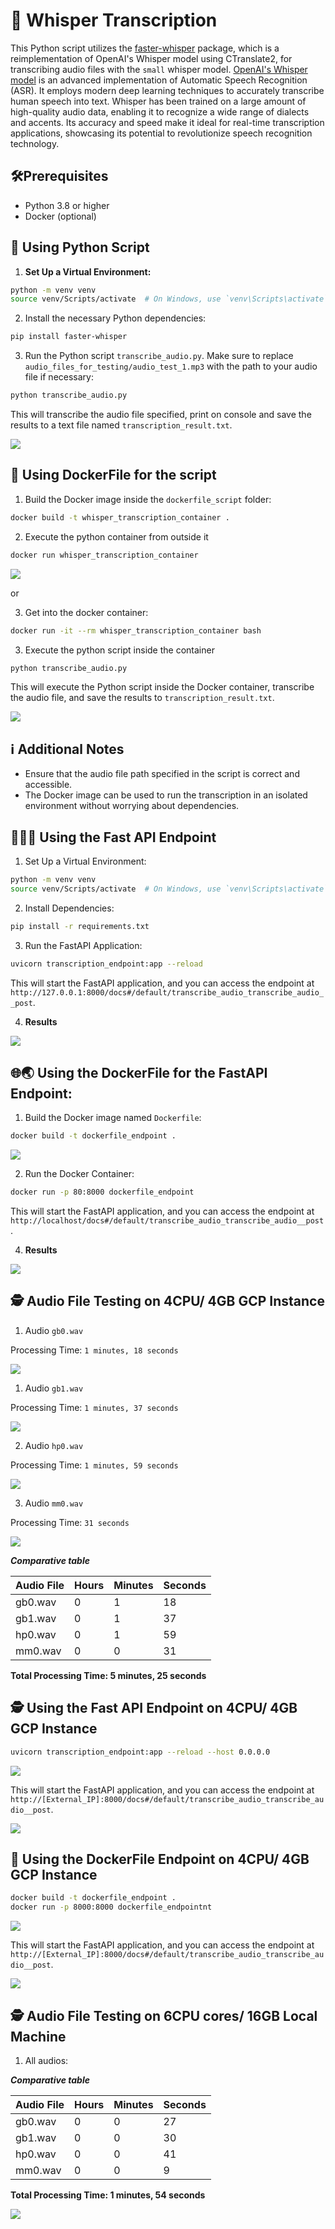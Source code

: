 # 🤖 Whisper Transcription

This Python script utilizes the [faster-whisper](https://github.com/SYSTRAN/faster-whisper) package, which is a reimplementation of OpenAI's Whisper model using CTranslate2, for transcribing audio files with the `small` whisper model. [OpenAI's Whisper model](https://github.com/openai/whisper) is an advanced implementation of Automatic Speech Recognition (ASR). It employs modern deep learning techniques to accurately transcribe human speech into text. Whisper has been trained on a large amount of high-quality audio data, enabling it to recognize a wide range of dialects and accents. Its accuracy and speed make it ideal for real-time transcription applications, showcasing its potential to revolutionize speech recognition technology.

## 🛠️Prerequisites

- Python 3.8 or higher
- Docker (optional)

## 🚀 Using Python Script

1. **Set Up a Virtual Environment:**

```bash
python -m venv venv
source venv/Scripts/activate  # On Windows, use `venv\Scripts\activate`
```

2. Install the necessary Python dependencies:

```bash
pip install faster-whisper
```

3. Run the Python script `transcribe_audio.py`. Make sure to replace `audio_files_for_testing/audio_test_1.mp3` with the path to your audio file if necessary:

```bash
python transcribe_audio.py
```

This will transcribe the audio file specified, print on console and save the results to a text file named `transcription_result.txt`.

<img src="./imgs/transcription_result.png"/>

## 🐳 Using DockerFile for the script

1. Build the Docker image inside the `dockerfile_script` folder:

```bash
docker build -t whisper_transcription_container .
```

2. Execute the python container from outside it

```bash
docker run whisper_transcription_container
```

<img src="./imgs/run_docker_outside_container.png"/>

or

3. Get into the docker container:

```bash
docker run -it --rm whisper_transcription_container bash
```

3. Execute the python script inside the container

```bash
python transcribe_audio.py
```

This will execute the Python script inside the Docker container, transcribe the audio file, and save the results to `transcription_result.txt`.

<img src="./imgs/docker_transcription_result.png"/>

## ℹ️ Additional Notes

- Ensure that the audio file path specified in the script is correct and accessible.
- The Docker image can be used to run the transcription in an isolated environment without worrying about dependencies.

## 🧑🏻‍💻 Using the Fast API Endpoint

1. Set Up a Virtual Environment:

```bash
python -m venv venv
source venv/Scripts/activate  # On Windows, use `venv\Scripts\activate`
```

2. Install Dependencies:

```bash
pip install -r requirements.txt
```

3. Run the FastAPI Application:

```bash
uvicorn transcription_endpoint:app --reload
```

This will start the FastAPI application, and you can access the endpoint at `http://127.0.0.1:8000/docs#/default/transcribe_audio_transcribe_audio__post`.

4. **Results**

<img src="./imgs/endpoint_results.png"/>

## 🌐🌏 Using the DockerFile for the FastAPI Endpoint:

1. Build the Docker image named `Dockerfile`:

```bash
docker build -t dockerfile_endpoint .
```

<img src="./imgs/build_dockerfile_endpoint.png"/>

2. Run the Docker Container:

```bash
docker run -p 80:8000 dockerfile_endpoint
```

This will start the FastAPI application, and you can access the endpoint at `http://localhost/docs#/default/transcribe_audio_transcribe_audio__post`.

4. **Results**

<img src="./imgs/docker_endpoint_results.png"/>

## 🕵️ Audio File Testing on 4CPU/ 4GB GCP Instance

1. Audio `gb0.wav`

Processing Time: `1 minutes, 18 seconds`

<img src="./imgs/audio_gb0_results.png"/>

1. Audio `gb1.wav`

Processing Time: `1 minutes, 37 seconds`

<img src="./imgs/audio_gb1_results.png"/>

2. Audio `hp0.wav`

Processing Time: `1 minutes, 59 seconds`

<img src="./imgs/audio_hp0_results.png"/>

3. Audio `mm0.wav`

Processing Time: `31 seconds`

<img src="./imgs/audio_mm0_results.png"/>

**_Comparative table_**

| Audio File | Hours | Minutes | Seconds |
| ---------- | ----- | ------- | ------- |
| gb0.wav    | 0     | 1       | 18      |
| gb1.wav    | 0     | 1       | 37      |
| hp0.wav    | 0     | 1       | 59      |
| mm0.wav    | 0     | 0       | 31      |

**Total Processing Time: 5 minutes, 25 seconds**

## 🕵️ Using the Fast API Endpoint on 4CPU/ 4GB GCP Instance

```bash
uvicorn transcription_endpoint:app --reload --host 0.0.0.0
```

<img src="./imgs/gcp_instance_endpoint.png"/>

This will start the FastAPI application, and you can access the endpoint at `http://[External_IP]:8000/docs#/default/transcribe_audio_transcribe_audio__post`.

<img src="./imgs/gcp_instance_endpoint_results.png"/>

## 🐳 Using the DockerFile Endpoint on 4CPU/ 4GB GCP Instance

```bash
docker build -t dockerfile_endpoint .
docker run -p 8000:8000 dockerfile_endpointnt
```

<img src="./imgs/docker_gcp_instance_endpoint.png"/>

This will start the FastAPI application, and you can access the endpoint at `http://[External_IP]:8000/docs#/default/transcribe_audio_transcribe_audio__post`.

<img src="./imgs/docker_gcp_instance_endpoint_results.png"/>

## 🕵️ Audio File Testing on 6CPU cores/ 16GB Local Machine

1. All audios:

**_Comparative table_**

| Audio File | Hours | Minutes | Seconds |
| ---------- | ----- | ------- | ------- |
| gb0.wav    | 0     | 0       | 27      |
| gb1.wav    | 0     | 0       | 30      |
| hp0.wav    | 0     | 0       | 41      |
| mm0.wav    | 0     | 0       | 9       |

**Total Processing Time: 1 minutes, 54 seconds**

<img src="./imgs/local_test_results.png"/>
